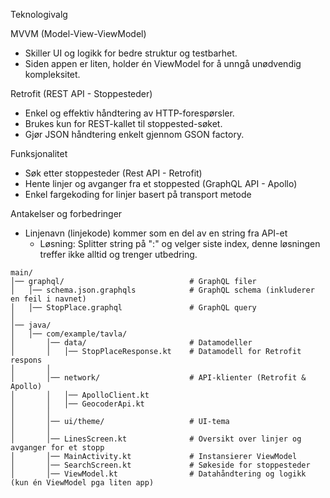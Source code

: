 
Teknologivalg

MVVM (Model-View-ViewModel)
* Skiller UI og logikk for bedre struktur og testbarhet.
* Siden appen er liten, holder én ViewModel for å unngå unødvendig kompleksitet.

Retrofit (REST API - Stoppesteder)
* Enkel og effektiv håndtering av HTTP-forespørsler.
* Brukes kun for REST-kallet til stoppested-søket.
* Gjør JSON håndtering enkelt gjennom GSON factory.

Funksjonalitet
* Søk etter stoppesteder (Rest API - Retrofit)
* Hente linjer og avganger fra et stoppested (GraphQL API - Apollo)
* Enkel fargekoding for linjer basert på transport metode

Antakelser og forbedringer
* Linjenavn (linjekode) kommer som en del av en string fra API-et
  * Løsning: Splitter string på ":" og velger siste index, denne løsningen treffer ikke alltid og trenger utbedring.


```
main/
│── graphql/                            # GraphQL filer
│   │── schema.json.graphqls            # GraphQL schema (inkluderer en feil i navnet)
│   │── StopPlace.graphql               # GraphQL query
│
│── java/
│   │── com/example/tavla/
│       │── data/                       # Datamodeller
│       │   │── StopPlaceResponse.kt    # Datamodell for Retrofit respons
│       │
│       │── network/                    # API-klienter (Retrofit & Apollo)
│       │   │── ApolloClient.kt
│       │   │── GeocoderApi.kt
│       │
│       │── ui/theme/                   # UI-tema
│       │
│       │── LinesScreen.kt              # Oversikt over linjer og avganger for et stopp
│       │── MainActivity.kt             # Instansierer ViewModel
│       │── SearchScreen.kt             # Søkeside for stoppesteder
│       │── ViewModel.kt                # Datahåndtering og logikk (kun én ViewModel pga liten app)
```
